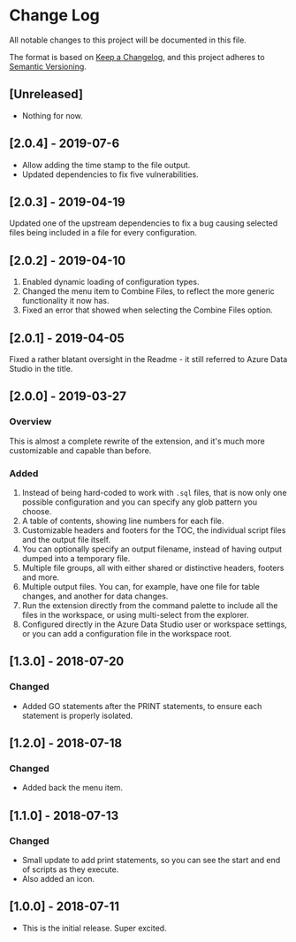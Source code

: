 # Change Log
All notable changes to this project will be documented in this file.

The format is based on [Keep a Changelog](https://keepachangelog.com/en/1.0.0/),
and this project adheres to [Semantic Versioning](https://semver.org/spec/v2.0.0.html).

## [Unreleased]

* Nothing for now.

## [2.0.4] - 2019-07-6

* Allow adding the time stamp to the file output.
* Updated dependencies to fix five vulnerabilities.

## [2.0.3] - 2019-04-19

Updated one of the upstream dependencies to fix a bug causing selected files being included in a file for every configuration.

## [2.0.2] - 2019-04-10

1. Enabled dynamic loading of configuration types.
2. Changed the menu item to Combine Files, to reflect the more generic functionality it now has.
3. Fixed an error that showed when selecting the Combine Files option.

## [2.0.1] - 2019-04-05

Fixed a rather blatant oversight in the Readme - it still referred to Azure Data Studio in the title.

## [2.0.0] - 2019-03-27

### Overview
This is almost a complete rewrite of the extension, and it's much more customizable and capable than before.

### Added
1. Instead of being hard-coded to work with `.sql` files, that is now only one possible configuration and you can specify any glob pattern you choose.
2. A table of contents, showing line numbers for each file.
3. Customizable headers and footers for the TOC, the individual script files and the output file itself.
4. You can optionally specify an output filename, instead of having output dumped into a temporary file.
5. Multiple file groups, all with either shared or distinctive headers, footers and more.
6. Multiple output files. You can, for example, have one file for table changes, and another for data changes.
7. Run the extension directly from the command palette to include all the files in the workspace, or using multi-select from the explorer.
8. Configured directly in the Azure Data Studio user or workspace settings, or you can add a configuration file in the workspace root.

## [1.3.0] - 2018-07-20

### Changed

* Added GO statements after the PRINT statements, to ensure each statement is properly isolated.

## [1.2.0] - 2018-07-18

### Changed

* Added back the menu item.

## [1.1.0] - 2018-07-13

### Changed

* Small update to add print statements, so you can see the start and end of scripts as they execute.
* Also added an icon.

## [1.0.0] - 2018-07-11

* This is the initial release. Super excited.

